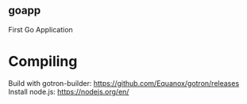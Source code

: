 ## goapp
First Go Application

# Compiling
Build with gotron-builder: https://github.com/Equanox/gotron/releases
Install node.js: https://nodejs.org/en/